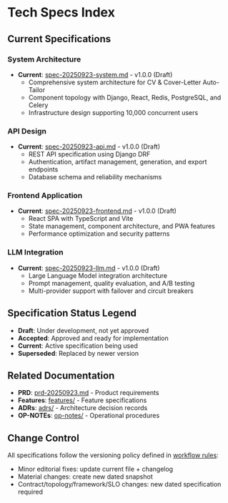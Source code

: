 # Tech Specs Index

## Current Specifications

### System Architecture
- **Current**: [spec-20250923-system.md](spec-20250923-system.md) - v1.0.0 (Draft)
  - Comprehensive system architecture for CV & Cover-Letter Auto-Tailor
  - Component topology with Django, React, Redis, PostgreSQL, and Celery
  - Infrastructure design supporting 10,000 concurrent users

### API Design
- **Current**: [spec-20250923-api.md](spec-20250923-api.md) - v1.0.0 (Draft)
  - REST API specification using Django DRF
  - Authentication, artifact management, generation, and export endpoints
  - Database schema and reliability mechanisms

### Frontend Application
- **Current**: [spec-20250923-frontend.md](spec-20250923-frontend.md) - v1.0.0 (Draft)
  - React SPA with TypeScript and Vite
  - State management, component architecture, and PWA features
  - Performance optimization and security patterns

### LLM Integration
- **Current**: [spec-20250923-llm.md](spec-20250923-llm.md) - v1.0.0 (Draft)
  - Large Language Model integration architecture
  - Prompt management, quality evaluation, and A/B testing
  - Multi-provider support with failover and circuit breakers

## Specification Status Legend
- **Draft**: Under development, not yet approved
- **Accepted**: Approved and ready for implementation
- **Current**: Active specification being used
- **Superseded**: Replaced by newer version

## Related Documentation
- **PRD**: [prd-20250923.md](../prds/prd-20250923.md) - Product requirements
- **Features**: [features/](../features/) - Feature specifications
- **ADRs**: [adrs/](../adrs/) - Architecture decision records
- **OP-NOTEs**: [op-notes/](../op-notes/) - Operational procedures

## Change Control
All specifications follow the versioning policy defined in [workflow rules](../../rules/00-workflow.md):
- Minor editorial fixes: update current file + changelog
- Material changes: create new dated snapshot
- Contract/topology/framework/SLO changes: new dated specification required